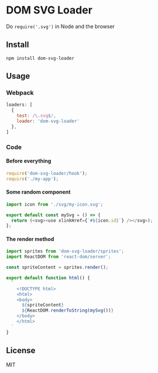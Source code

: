 # DOM SVG Loader

Do `require('.svg')` in Node and the browser

## Install

```
npm install dom-svg-loader
```

## Usage

### Webpack

```javascript
loaders: [
  {
    test: /\.svg$/,
    loader: 'dom-svg-loader'
  },
]
```

### Code

#### Before everything

```javascript
require('dom-svg-loader/hook');
require('./my-app');
```

#### Some random component

```javascript
import icon from './svg/my-icon.svg';

export default const mySvg = () => {
  return (<svg><use xlinkHref={`#${icon.id}`} /></svg>);
};
```

#### The render method

```javascript
import sprites from 'dom-svg-loader/sprites';
import ReactDOM from 'react-dom/server';

const spriteContent = sprites.render();

export default function html() {
  `
    <!DOCTYPE html>
    <html>
    <body>
      ${spriteContent}
      ${ReactDOM.renderToString(mySvg())}
    </body>
    </html>
  `
}
```

## License

MIT
